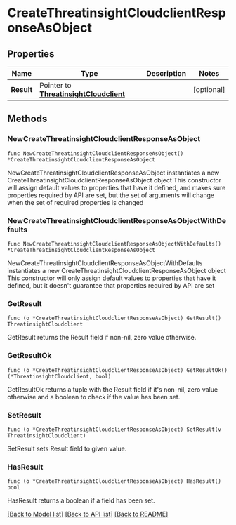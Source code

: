 # CreateThreatinsightCloudclientResponseAsObject

## Properties

Name | Type | Description | Notes
------------ | ------------- | ------------- | -------------
**Result** | Pointer to [**ThreatinsightCloudclient**](ThreatinsightCloudclient.md) |  | [optional] 

## Methods

### NewCreateThreatinsightCloudclientResponseAsObject

`func NewCreateThreatinsightCloudclientResponseAsObject() *CreateThreatinsightCloudclientResponseAsObject`

NewCreateThreatinsightCloudclientResponseAsObject instantiates a new CreateThreatinsightCloudclientResponseAsObject object
This constructor will assign default values to properties that have it defined,
and makes sure properties required by API are set, but the set of arguments
will change when the set of required properties is changed

### NewCreateThreatinsightCloudclientResponseAsObjectWithDefaults

`func NewCreateThreatinsightCloudclientResponseAsObjectWithDefaults() *CreateThreatinsightCloudclientResponseAsObject`

NewCreateThreatinsightCloudclientResponseAsObjectWithDefaults instantiates a new CreateThreatinsightCloudclientResponseAsObject object
This constructor will only assign default values to properties that have it defined,
but it doesn't guarantee that properties required by API are set

### GetResult

`func (o *CreateThreatinsightCloudclientResponseAsObject) GetResult() ThreatinsightCloudclient`

GetResult returns the Result field if non-nil, zero value otherwise.

### GetResultOk

`func (o *CreateThreatinsightCloudclientResponseAsObject) GetResultOk() (*ThreatinsightCloudclient, bool)`

GetResultOk returns a tuple with the Result field if it's non-nil, zero value otherwise
and a boolean to check if the value has been set.

### SetResult

`func (o *CreateThreatinsightCloudclientResponseAsObject) SetResult(v ThreatinsightCloudclient)`

SetResult sets Result field to given value.

### HasResult

`func (o *CreateThreatinsightCloudclientResponseAsObject) HasResult() bool`

HasResult returns a boolean if a field has been set.


[[Back to Model list]](../README.md#documentation-for-models) [[Back to API list]](../README.md#documentation-for-api-endpoints) [[Back to README]](../README.md)


